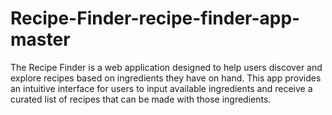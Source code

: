 # Recipe-Finder-recipe-finder-app-master
The Recipe Finder is a web application designed to help users discover and explore recipes based on ingredients they have on hand. This app provides an intuitive interface for users to input available ingredients and receive a curated list of recipes that can be made with those ingredients.
